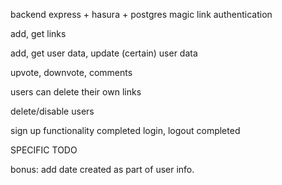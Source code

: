
backend express + hasura + postgres
magic link authentication

add, get links

add, get user data, update (certain) user data

upvote, downvote, comments

users can delete their own links

delete/disable users

sign up functionality completed
login, logout completed

SPECIFIC TODO

bonus: add date created as part of user info.